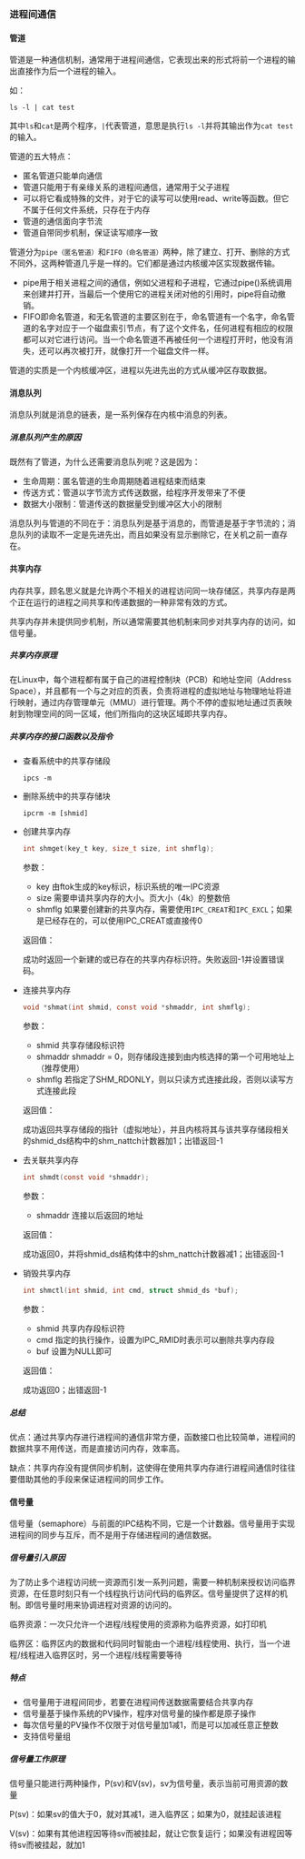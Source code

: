 ### 进程间通信

#### 管道

管道是一种通信机制，通常用于进程间通信，它表现出来的形式将前一个进程的输出直接作为后一个进程的输入。

如：

`ls -l | cat test`

其中`ls`和`cat`是两个程序，`|`代表管道，意思是执行`ls -l`并将其输出作为`cat test`的输入。

管道的五大特点：

+ 匿名管道只能单向通信
+ 管道只能用于有亲缘关系的进程间通信，通常用于父子进程
+ 可以将它看成特殊的文件，对于它的读写可以使用read、write等函数。但它不属于任何文件系统，只存在于内存
+ 管道的通信面向字节流
+ 管道自带同步机制，保证读写顺序一致

管道分为`pipe（匿名管道）`和`FIFO（命名管道）`两种，除了建立、打开、删除的方式不同外，这两种管道几乎是一样的。它们都是通过内核缓冲区实现数据传输。

+ pipe用于相关进程之间的通信，例如父进程和子进程，它通过pipe()系统调用来创建并打开，当最后一个使用它的进程关闭对他的引用时，pipe将自动撤销。
+ FIFO即命名管道，和无名管道的主要区别在于，命名管道有一个名字，命名管道的名字对应于一个磁盘索引节点，有了这个文件名，任何进程有相应的权限都可以对它进行访问。当一个命名管道不再被任何一个进程打开时，他没有消失，还可以再次被打开，就像打开一个磁盘文件一样。

管道的实质是一个内核缓冲区，进程以先进先出的方式从缓冲区存取数据。

#### 消息队列

消息队列就是消息的链表，是一系列保存在内核中消息的列表。

##### 消息队列产生的原因

既然有了管道，为什么还需要消息队列呢？这是因为：

+ 生命周期：匿名管道的生命周期随着进程结束而结束
+ 传送方式：管道以字节流方式传送数据，给程序开发带来了不便
+ 数据大小限制：管道传送的数据量受到缓冲区大小的限制

消息队列与管道的不同在于：消息队列是基于消息的，而管道是基于字节流的；消息队列的读取不一定是先进先出，而且如果没有显示删除它，在关机之前一直存在。

#### 共享内存

内存共享，顾名思义就是允许两个不相关的进程访问同一块存储区，共享内存是两个正在运行的进程之间共享和传递数据的一种非常有效的方式。

共享内存并未提供同步机制，所以通常需要其他机制来同步对共享内存的访问，如信号量。

##### 共享内存原理

在Linux中，每个进程都有属于自己的进程控制块（PCB）和地址空间（Address Space），并且都有一个与之对应的页表，负责将进程的虚拟地址与物理地址将进行映射，通过内存管理单元（MMU）进行管理。两个不停的虚拟地址通过页表映射到物理空间的同一区域，他们所指向的这块区域即共享内存。

##### 共享内存的接口函数以及指令

+ 查看系统中的共享存储段

  `ipcs -m`

+ 删除系统中的共享存储块

  `ipcrm -m [shmid]`

+ 创建共享内存

  ```C
  int shmget(key_t key, size_t size, int shmflg);
  ```

  参数：

  + key 由ftok生成的key标识，标识系统的唯一IPC资源
  + size 需要申请共享内存的大小。页大小（4k）的整数倍
  + shmflg 如果要创建新的共享内存，需要使用`IPC_CREAT`和`IPC_EXCL`；如果是已经存在的，可以使用IPC_CREAT或直接传0

  返回值：

  成功时返回一个新建的或已存在的共享内存标识符。失败返回-1并设置错误码。

+ 连接共享内存

  ```c
  void *shmat(int shmid, const void *shmaddr, int shmflg);
  ```

  参数：

  + shmid 共享存储段标识符
  + shmaddr shmaddr = 0，则存储段连接到由内核选择的第一个可用地址上（推荐使用）
  + shmflg 若指定了SHM_RDONLY，则以只读方式连接此段，否则以读写方式连接此段

  返回值：

  成功返回共享存储段的指针（虚拟地址），并且内核将其与该共享存储段相关的shmid_ds结构中的shm_nattch计数器加1；出错返回-1

+ 去关联共享内存

  ```c
  int shmdt(const void *shmaddr);
  ```

  参数：

  + shmaddr 连接以后返回的地址

  返回值：

  成功返回0，并将shmid_ds结构体中的shm_nattch计数器减1；出错返回-1

+ 销毁共享内存

  ```c
  int shmctl(int shmid, int cmd, struct shmid_ds *buf);
  ```

  参数：

  + shmid 共享内存段标识符
  + cmd 指定的执行操作，设置为IPC_RMID时表示可以删除共享内存段
  + buf 设置为NULL即可

  返回值：

  成功返回0；出错返回-1

##### 总结

优点：通过共享内存进行进程间的通信非常方便，函数接口也比较简单，进程间的数据共享不用传送，而是直接访问内存，效率高。

缺点：共享内存没有提供同步机制，这使得在使用共享内存进行进程间通信时往往要借助其他的手段来保证进程间的同步工作。

#### 信号量

信号量（semaphore）与前面的IPC结构不同，它是一个计数器。信号量用于实现进程间的同步与互斥，而不是用于存储进程间的通信数据。

##### 信号量引入原因

为了防止多个进程访问统一资源而引发一系列问题，需要一种机制来授权访问临界资源，在任意时刻只有一个线程执行访问代码的临界区。信号量提供了这样的机制。即信号量时用来协调进程对资源的访问的。

临界资源：一次只允许一个进程/线程使用的资源称为临界资源，如打印机

临界区：临界区内的数据和代码同时智能由一个进程/线程使用、执行，当一个进程/线程进入临界区时，另一个进程/线程需要等待

##### 特点

+ 信号量用于进程间同步，若要在进程间传送数据需要结合共享内存
+ 信号量基于操作系统的PV操作，程序对信号量的操作都是原子操作
+ 每次信号量的PV操作不仅限于对信号量加1减1，而是可以加减任意正整数
+ 支持信号量组

##### 信号量工作原理

信号量只能进行两种操作，P(sv)和V(sv)，sv为信号量，表示当前可用资源的数量

P(sv)：如果sv的值大于0，就对其减1，进入临界区；如果为0，就挂起该进程

V(sv)：如果有其他进程因等待sv而被挂起，就让它恢复运行；如果没有进程因等待sv而被挂起，就加1

